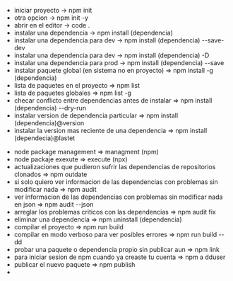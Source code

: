 - iniciar proyecto -> npm init
- otra opcion -> npm init -y
- abrir en el editor -> code .
- instalar una dependencia -> npm install (dependencia)
- instalar una dependencia para dev -> npm install (dependencia) --save-dev
- instalar una dependencia para dev -> npm install (dependencia) -D
- instalar una dependencia para prod -> npm install (dependencia) --save
- instalar paquete global (en sistema no en proyecto) => npm install -g (dependencia)
- lista de paquetes en el proyecto => npm list
- lista de paquetes globales => npm list -g
- checar conflicto entre dependencias antes de instalar => npm install (dependencia) --dry-run
- instalar version de dependencia particular => npm install (dependencia)@version
- instalar la version mas reciente de una dependencia => npm install (dependecia)@lastet

* node package management => managment (npm)
* node packaje exexute => execute (npx)
* actualizaciones que pudieron sufrir las dependencias de repositorios clonados => npm outdate
* si solo quiero ver informacion de las dependencias con problemas sin modificar nada => npm audit
* ver informacion de las dependencias con problemas sin modificar nada en json => npm audit --json
* arreglar los problemas criticos con las dependencias => npm audit fix
* eliminar una dependencia => npm uninstall (dependencia)
* compilar el proyecto => npm run build
* compilar en modo verboso para ver posibles errores => npm run build --dd
* probar una paquete o dependencia propio sin publicar aun => npm link
* para iniciar sesion de npm cuando ya creaste tu cuenta => npm a dduser
* publicar el nuevo paquete => npm publish
*
